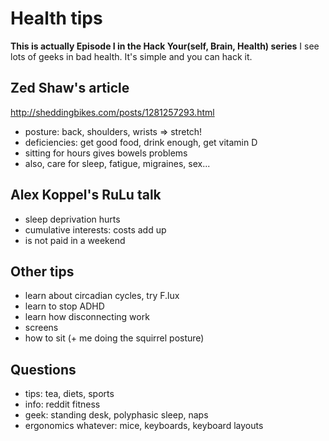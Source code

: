 # Health tips
**This is actually Episode I in the Hack Your(self, Brain, Health) series**
I see lots of geeks in bad health. It's simple and you can hack it.

## Zed Shaw's article
http://sheddingbikes.com/posts/1281257293.html
* posture: back, shoulders, wrists => stretch!
* deficiencies: get good food, drink enough, get vitamin D
* sitting for hours gives bowels problems
* also, care for sleep, fatigue, migraines, sex...

## Alex Koppel's RuLu talk
* sleep deprivation hurts
* cumulative interests: costs add up
* is not paid in a weekend

## Other tips
* learn about circadian cycles, try F.lux
* learn to stop ADHD
* learn how disconnecting work
* screens
* how to sit (+ me doing the squirrel posture)

## Questions
* tips: tea, diets, sports
* info: reddit fitness
* geek: standing desk, polyphasic sleep, naps
* ergonomics whatever: mice, keyboards, keyboard layouts

